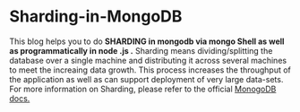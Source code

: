 # Sharding-in-MongoDB

This blog helps you to do **SHARDING in mongodb via mongo Shell as well as programmatically in node .js .**
Sharding means dividing/splitting the database over a single machine and distributing it across several machines to meet the increaing data growth. This process increases the throughput of the application as well as can support deployment of very large data-sets.
For more information on Sharding, please refer to the official <a href="https://docs.mongodb.com/manual/sharding/">MonogoDB docs.</a>

